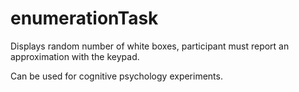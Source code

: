 # enumerationTask
Displays random number of white boxes, participant must report an approximation with the keypad.

Can be used for cognitive psychology experiments.
